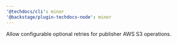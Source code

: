 ```yaml
---
'@techdocs/cli': minor
'@backstage/plugin-techdocs-node': minor
---
```


Allow configurable optional retries for publisher AWS S3 operations.
